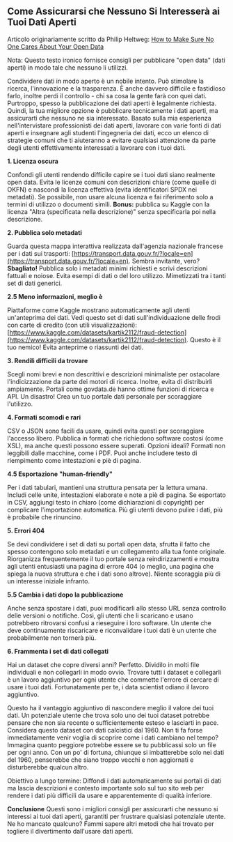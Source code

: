 ## Come Assicurarsi che Nessuno Si Interesserà ai Tuoi Dati Aperti

Articolo originariamente scritto da Philip Heltweg: [How to Make Sure No One Cares About Your Open Data](https://www.heltweg.org/posts/how-to-make-sure-no-one-cares-about-your-open-data/)

Nota: Questo testo ironico fornisce consigli per pubblicare "open data" (dati aperti) in modo tale che nessuno li utilizzi.

Condividere dati in modo aperto è un nobile intento. Può stimolare la ricerca, l'innovazione e la trasparenza. È anche davvero difficile e fastidioso farlo, inoltre perdi il controllo - chi sa cosa la gente farà con quei dati. Purtroppo, spesso la pubblicazione dei dati aperti è legalmente richiesta. Quindi, la tua migliore opzione è pubblicare tecnicamente i dati aperti, ma assicurarti che nessuno ne sia interessato. Basato sulla mia esperienza nell'intervistare professionisti dei dati aperti, lavorare con varie fonti di dati aperti e insegnare agli studenti l'ingegneria dei dati, ecco un elenco di strategie comuni che ti aiuteranno a evitare qualsiasi attenzione da parte degli utenti effettivamente interessati a lavorare con i tuoi dati.

**1. Licenza oscura**

Confondi gli utenti rendendo difficile capire se i tuoi dati siano realmente open data. Evita le licenze comuni con descrizioni chiare (come quelle di OKFN) e nascondi la licenza effettiva (evita identificatori SPDX nei metadati). Se possibile, non usare alcuna licenza e fai riferimento solo a termini di utilizzo o documenti simili. 
**Bonus:** pubblica su Kaggle con la licenza "Altra (specificata nella descrizione)" senza specificarla poi nella descrizione.

**2. Pubblica solo metadati**

Guarda questa mappa interattiva realizzata dall'agenzia nazionale francese per i dati sui trasporti: [https://transport.data.gouv.fr/?locale=en](https://transport.data.gouv.fr/?locale=en). Sembra invitante, vero? 
**Sbagliato!** Pubblica solo i metadati minimi richiesti e scrivi descrizioni fattuali e noiose. Evita esempi di dati o del loro utilizzo. Mimetizzati tra i tanti set di dati generici.

**2.5 Meno informazioni, meglio è**

Piattaforme come Kaggle mostrano automaticamente agli utenti un'anteprima dei dati. Vedi questo set di dati sull'individuazione delle frodi con carte di credito (con utili visualizzazioni): [https://www.kaggle.com/datasets/kartik2112/fraud-detection](https://www.kaggle.com/datasets/kartik2112/fraud-detection). 
Questo è il tuo nemico! Evita anteprime o riassunti dei dati.

**3. Rendili difficili da trovare**

Scegli nomi brevi e non descrittivi e descrizioni minimaliste per ostacolare l'indicizzazione da parte dei motori di ricerca. Inoltre, evita di distribuirli ampiamente. Portali come govdata.de hanno ottime funzioni di ricerca e API. Un disastro! Crea un tuo portale dati personale per scoraggiare l'utilizzo.

**4. Formati scomodi e rari**

CSV o JSON sono facili da usare, quindi evita questi per scoraggiare l'accesso libero. Pubblica in formati che richiedono software costosi (come XSL), ma anche questi possono essere superati. Opzioni ideali? Formati non leggibili dalle macchine, come i PDF. Puoi anche includere testo di riempimento come intestazioni e piè di pagina.

**4.5 Esportazione "human-friendly"**

Per i dati tabulari, mantieni una struttura pensata per la lettura umana. Includi celle unite, intestazioni elaborate e note a piè di pagina. Se esportato in CSV, aggiungi testo in chiaro (come dichiarazioni di copyright) per complicare l'importazione automatica. Più gli utenti devono pulire i dati, più è probabile che rinuncino.

**5. Errori 404**

Se devi condividere i set di dati su portali open data, sfrutta il fatto che spesso contengono solo metadati e un collegamento alla tua fonte originale. Riorganizza frequentemente il tuo portale senza reindirizzamenti e mostra agli utenti entusiasti una pagina di errore 404 (o meglio, una pagina che spiega la nuova struttura e che i dati sono altrove). Niente scoraggia più di un interesse iniziale infranto.

**5.5 Cambia i dati dopo la pubblicazione**

Anche senza spostare i dati, puoi modificarli allo stesso URL senza controllo delle versioni o notifiche. Così, gli utenti che li scaricano e usano potrebbero ritrovarsi confusi a rieseguire i loro software. Un utente che deve continuamente riscaricare e riconvalidare i tuoi dati è un utente che probabilmente non tornerà più.

**6. Frammenta i set di dati collegati**

Hai un dataset che copre diversi anni? Perfetto. Dividilo in molti file individuali e non collegarli in modo ovvio. Trovare tutti i dataset e collegarli è un lavoro aggiuntivo per ogni utente che commette l'errore di cercare di usare i tuoi dati. Fortunatamente per te, i data scientist odiano il lavoro aggiuntivo.

Questo ha il vantaggio aggiuntivo di nascondere meglio il valore dei tuoi dati. Un potenziale utente che trova solo uno dei tuoi dataset potrebbe pensare che non sia recente o sufficientemente esteso e lasciarti in pace. Considera questo dataset con dati calcistici dal 1960. Non ti fa forse immediatamente venir voglia di scoprire come i dati cambiano nel tempo? Immagina quanto peggiore potrebbe essere se tu pubblicassi solo un file per ogni anno. Con un po' di fortuna, chiunque si imbatterebbe solo nei dati del 1960, penserebbe che siano troppo vecchi e non aggiornati e disturberebbe qualcun altro.

Obiettivo a lungo termine: Diffondi i dati automaticamente sui portali di dati ma lascia descrizioni e contesto importante solo sul tuo sito web per rendere i dati più difficili da usare e apparentemente di qualità inferiore.

**Conclusione**
Questi sono i migliori consigli per assicurarti che nessuno si interessi ai tuoi dati aperti, garantiti per frustrare qualsiasi potenziale utente. Ne ho mancato qualcuno? Fammi sapere altri metodi che hai trovato per togliere il divertimento dall'usare dati aperti.
